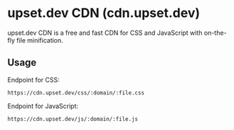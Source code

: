 # upset.dev CDN (cdn.upset.dev)

upset.dev CDN is a free and fast CDN for CSS and JavaScript with on-the-fly file minification.

## Usage

Endpoint for CSS:

```
https://cdn.upset.dev/css/:domain/:file.css
```

Endpoint for JavaScript:

```
https://cdn.upset.dev/js/:domain/:file.js
```
